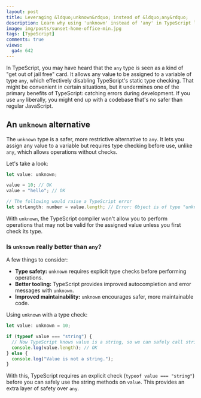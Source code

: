 ```yaml
---
layout: post
title: Leveraging &ldquo;unknown&rdquo; instead of &ldquo;any&rdquo;
description: Learn why using 'unknown' instead of 'any' in TypeScript leads to safer, more maintainable code. Discover best practices, benefits, and examples for improved type safety and error handling in TypeScript.
image: img/posts/sunset-home-office-min.jpg
tags: [TypeScript]
comments: true
views:
  ga4: 642
---
```


In TypeScript, you may have heard that the `any` type is seen as a kind of "get out of jail free" card. It allows any value to be assigned to a variable of type `any`, which effectively disabling TypeScript's static type checking. That might be convenient in certain situations, but it undermines one of the primary benefits of TypeScript: catching errors during development. If you use `any` liberally, you might end up with a codebase that's no safer than regular JavaScript.

## An `unknown` alternative

The `unknown` type is a safer, more restrictive alternative to `any`. It lets you assign any value to a variable but requires type checking before use, unlike `any`, which allows operations without checks.

Let's take a look:

```js
let value: unknown;

value = 10; // OK
value = "hello"; // OK

// The following would raise a TypeScript error
let strLength: number = value.length; // Error: Object is of type "unknown"
```

With `unknown`, the TypeScript compiler won't allow you to perform operations that may not be valid for the assigned value unless you first check its type.

### Is `unknown` really better than `any`?

A few things to consider:

-	**Type safety:** `unknown` requires explicit type checks before performing operations.
-	**Better tooling:** TypeScript provides improved autocompletion and error messages with `unknown`.
-	**Improved maintainability:** `unknown` encourages safer, more maintainable code.

Using `unknown` with a type check:

```js
let value: unknown = 10;

if (typeof value === "string") {
  // Now TypeScript knows value is a string, so we can safely call string methods
  console.log(value.length); // OK
} else {
  console.log("Value is not a string.");
}
```

With this, TypeScript requires an explicit check (`typeof value === "string"`) before you can safely use the string methods on `value`. This provides an extra layer of safety over `any`.
